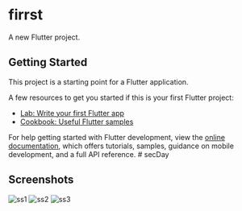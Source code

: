 # firrst

A new Flutter project.

## Getting Started

This project is a starting point for a Flutter application.

A few resources to get you started if this is your first Flutter project:

- [Lab: Write your first Flutter app](https://docs.flutter.dev/get-started/codelab)
- [Cookbook: Useful Flutter samples](https://docs.flutter.dev/cookbook)

For help getting started with Flutter development, view the
[online documentation](https://docs.flutter.dev/), which offers tutorials,
samples, guidance on mobile development, and a full API reference.
#   s e c D a y 
## Screenshots

 ![ss1](https://github.com/sulavkarki7/secDay/assets/82956923/7ed806e1-6e27-41c6-b957-080bb91fe0f7)
![ss2](https://github.com/sulavkarki7/secDay/assets/82956923/d9e371de-33a2-4968-9d6a-a2c4f2a0ff48)
![ss3](https://github.com/sulavkarki7/secDay/assets/82956923/4a940492-9efc-4219-9cf3-e8a7fc1d031b)
